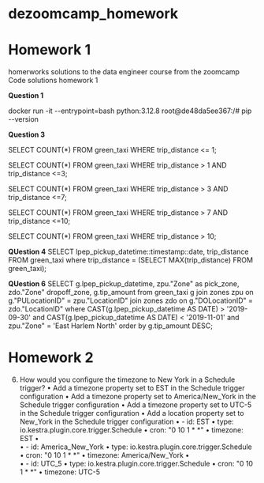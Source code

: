 # dezoomcamp_homework
# Homework 1
homerworks solutions to the data engineer course from the zoomcamp
Code solutions homework 1

__Question 1__

docker run -it --entrypoint=bash python:3.12.8
root@de48da5ee367:/# pip --version


__Question 3__

SELECT COUNT(*) 
FROM green_taxi
WHERE trip_distance <= 1;

SELECT COUNT(*) 
FROM green_taxi
WHERE trip_distance > 1 AND trip_distance <=3;

SELECT COUNT(*) 
FROM green_taxi
WHERE trip_distance > 3 AND trip_distance <=7;

SELECT COUNT(*) 
FROM green_taxi
WHERE trip_distance > 7 AND trip_distance <=10;

SELECT COUNT(*) 
FROM green_taxi
WHERE trip_distance > 10;

__QUestion 4__
SELECT  lpep_pickup_datetime::timestamp::date, trip_distance
FROM green_taxi
where trip_distance = (SELECT MAX(trip_distance) FROM green_taxi);

__QUestion 6__
SELECT g.lpep_pickup_datetime, zpu."Zone" as pick_zone, zdo."Zone" dropoff_zone, g.tip_amount
from green_taxi g
join zones zpu
on g."PULocationID" = zpu."LocationID"
join zones zdo
on g."DOLocationID" = zdo."LocationID"
where CAST(g.lpep_pickup_datetime AS DATE) > '2019-09-30' and CAST(g.lpep_pickup_datetime AS DATE) < '2019-11-01' and zpu."Zone" = 'East Harlem North'
order by  g.tip_amount DESC;

# Homework 2

6.	How would you configure the timezone to New York in a Schedule trigger?
•	Add a timezone property set to EST in the Schedule trigger configuration
•	Add a timezone property set to America/New_York in the Schedule trigger configuration
•	Add a timezone property set to UTC-5 in the Schedule trigger configuration
•	Add a location property set to New_York in the Schedule trigger configuration
•	  - id: EST
•	    type: io.kestra.plugin.core.trigger.Schedule
•	    cron: "0 10 1 * *"
•	    timezone: EST
•	
•	  - id: America_New_York
•	    type: io.kestra.plugin.core.trigger.Schedule
•	    cron: "0 10 1 * *"
•	    timezone:  America/New_York
•	
•	  - id: UTC_5 
•	    type: io.kestra.plugin.core.trigger.Schedule
•	    cron: "0 10 1 * *"
•	    timezone: UTC-5 



